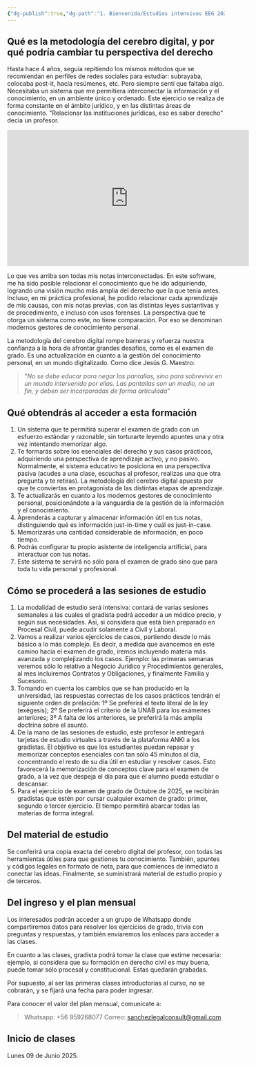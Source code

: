 ```yaml
---
{"dg-publish":true,"dg-path":"1. Bienvenida/Estudios intensivos EEG 2025 - Metodología Cerebro Digital.md","permalink":"/1-bienvenida/estudios-intensivos-eeg-2025-metodologia-cerebro-digital/"}
---
```


## Qué es la metodología del cerebro digital, y por qué podría cambiar tu perspectiva del derecho

Hasta hace 4 años, seguía repitiendo los mismos métodos que se recomiendan en perfiles de redes sociales para estudiar: subrayaba, colocaba post-it, hacía resúmenes, etc. Pero siempre sentí que faltaba algo. Necesitaba un sistema que me permitiera interconectar la información y el conocimiento, en un ambiente único y ordenado. Este ejercicio se realiza de forma constante en el ámbito jurídico, y en las distintas áreas de conocimiento. "Relacionar las instituciones jurídicas, eso es saber derecho" decía un profesor. 

<iframe width="560" height="315" 
src="https://www.youtube.com/embed/2kTcOSsQpV4" 
title="YouTube video player" 
frameborder="0" 
allow="accelerometer; autoplay; clipboard-write; encrypted-media; gyroscope; picture-in-picture; web-share" 
allowfullscreen></iframe>

Lo que ves arriba son todas mis notas interconectadas. En este software, me ha sido posible relacionar el conocimiento que he ido adquiriendo, logrando una visión mucho más amplia del derecho que la que tenía antes. Incluso, en mi práctica profesional, he podido relacionar cada aprendizaje de mis causas, con mis notas previas, con las distintas leyes sustantivas y de procedimiento, e incluso con usos forenses. La perspectiva que te otorga un sistema como este, no tiene comparación. Por eso se denominan modernos gestores de conocimiento personal.

La metodología del cerebro digital rompe barreras y refuerza nuestra confianza a la hora de afrontar grandes desafíos, como es el examen de grado. Es una actualización en cuanto a la gestión del conocimiento personal, en un mundo digitalizado. Como dice Jesús G. Maestro:

> "*No se debe educar para negar las pantallas, sino para sobrevivir en un mundo intervenido por ellas. Las pantallas son un medio, no un fin, y deben ser incorporadas de forma articulada*"


## Qué obtendrás al acceder a esta formación


1. Un sistema que te permitirá superar el examen de grado con un esfuerzo estándar y razonable, sin torturarte leyendo apuntes una y otra vez intentando memorizar algo. 
2. Te formarás sobre los esenciales del derecho y sus casos prácticos, adquiriendo una perspectiva de aprendizaje activo, y no pasivo. Normalmente, el sistema educativo te posiciona en una perspectiva pasiva (acudes a una clase, escuchas al profesor, realizas una que otra pregunta y te retiras). La metodología del cerebro digital apuesta por que te conviertas en protagonista de las distintas etapas de aprendizaje. 
3. Te actualizarás en cuanto a los modernos gestores de conocimiento personal, posicionándote a la vanguardia de la gestión de la información y el conocimiento. 
4. Aprenderás a capturar y almacenar información útil en tus notas, distinguiendo qué es información just-in-time y cuál es just-in-case.
5. Memorizarás una cantidad considerable de información, en poco tiempo. 
6. Podrás configurar tu propio asistente de inteligencia artificial, para interactuar con tus notas. 
7. Este sistema te servirá no sólo para el examen de grado sino que para toda tu vida personal y profesional.


## Cómo se procederá a las sesiones de estudio

1. La modalidad de estudio será intensiva: contará de varias sesiones semanales a las cuales el gradista podrá acceder a un módico precio, y según sus necesidades. Así, si considera que está bien preparado en Procesal Civil, puede acudir solamente a Civil y Laboral. 
2. Vamos a realizar varios ejercicios de casos, partiendo desde lo más básico a lo más complejo. Es decir, a medida que avancemos en este camino hacia el examen de grado, iremos incluyendo materia más avanzada y complejizando los casos. Ejemplo: las primeras semanas veremos sólo lo relativo a Negocio Jurídico y Procedimientos generales, al mes incluiremos Contratos y Obligaciones, y finalmente Familia y Sucesorio. 
3. Tomando en cuenta los cambios que se han producido en la universidad, las respuestas correctas de los casos prácticos tendrán el siguiente orden de prelación: 1º Se preferirá el texto literal de la ley (exégesis); 2º Se preferirá el criterio de la UNAB para los exámenes anteriores; 3º A falta de los anteriores, se preferirá la más amplia doctrina sobre el asunto. 
4. De la mano de las sesiones de estudio, este profesor le entregará tarjetas de estudio virtuales a través de la plataforma ANKI a los gradistas. El objetivo es que los estudiantes puedan repasar  y memorizar conceptos esenciales con tan sólo 45 minutos al día, concentrando el resto de su día útil en estudiar y resolver casos. Esto favorecerá la memorización de conceptos clave para el examen de grado, a la vez que despeja el día para que el alumno pueda estudiar o descansar.
5. Para el ejercicio de examen de grado de Octubre de 2025, se recibirán gradistas que estén por cursar cualquier examen de grado: primer, segundo o tercer ejercicio. El tiempo permitirá abarcar todas las materias de forma integral. 
## Del material de estudio

Se conferirá una copia exacta del cerebro digital del profesor, con todas las herramientas útiles para que gestiones tu conocimiento. También, apuntes y códigos legales en formato de nota, para que comiences de inmediato a conectar las ideas. 
Finalmente, se suministrará material de estudio propio y de terceros. 

## Del ingreso y el plan mensual

Los interesados podrán acceder a un grupo de Whatsapp donde compartiremos datos para resolver los ejercicios de grado, trivia con preguntas y respuestas, y también enviaremos los enlaces para acceder a las clases.

En cuanto a las clases, gradista podrá tomar la clase que estime necesaria: ejemplo, si considera que su formación en derecho civil es muy buena, puede tomar sólo procesal y constitucional. Estas quedarán grabadas.

Por supuesto, al ser las primeras clases introductorias al curso, no se cobrarán, y se fijará una fecha para poder ingresar.

Para conocer el valor del plan mensual, comunícate a:

> Whatsapp: +56 959268077
> Correo: sanchezlegalconsult@gmail.com

## Inicio de clases

Lunes 09 de Junio 2025. 